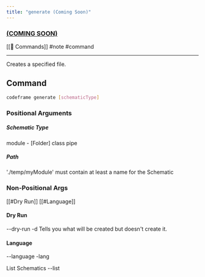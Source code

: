 ```yaml
---
title: "generate (Coming Soon)"
---
```


### [(COMING SOON)](../../roadmap)

[[📜 Commands]]
#note #command

---

Creates a specified file.

## Command

```bash
codeframe generate [schematicType]
```

### Positional Arguments

##### Schematic Type

module - [Folder]
class
pipe

##### Path

'./temp/myModule'
must contain at least a name for the Schematic

### Non-Positional Args

[[#Dry Run]]
[[#Language]]

#### Dry Run

--dry-run
-d
Tells you what will be created but doesn't create it.

#### Language

--language
-lang

List Schematics
--list
